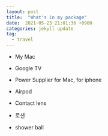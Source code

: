 ```yaml
---
layout: post
title:  "What's in my package"
date:  2021-05-23 21:01:36 +0900 
categories: jekyll update
tag:
  - travel
---
```


* My Mac

* Google TV

* Power Supplier for Mac, for iphone

* Airpod

* Contact lens

* 로션

* shower ball
